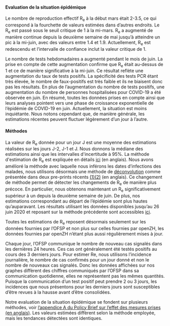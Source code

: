 <h4>Evaluation de la situation épidémique</h4>

Le nombre de reproduction effectif R<sub>e</sub> à la début mars était 2-3.5, ce qui correspond à la fourchette de valeurs estimées dans d’autres endroits. Le R<sub>e</sub> est passé sous le seuil critique de 1 à la mi-mars. R<sub>e</sub> a augmenté de manière continue depuis la deuxième semaine de mai jusqu’à atteindre un pic à la mi-juin, avec des valeurs entre 1.4 et 1.9. Actuellement, R<sub>e</sub> est redescendu et l’intervalle de confiance inclut la valeur critique de 1.

Le nombre de tests hebdomadaires a augmenté pendant le mois de juin. La prise en compte de cette augmentation confirme que R<sub>e</sub> était au-dessus de 1 et ce de manière significative à la mi-juin. Ce résultat reflète une augmentation du taux de tests positifs. La spécificité des tests PCR étant très élevée, le nombre de faux-positifs est très faible et ils ne biaisent donc pas les résultats. En plus de l’augmentation du nombre de tests positifs, une augmentation du nombre de personnes hospitalisées pour COVID-19 a été observée en juin. En résumé, toutes les données prises en compte ainsi que leurs analyses pointent vers une phase de croissance exponentielle de l’épidémie de COVID-19 en juin. Actuellement, la situation est moins inquiétante. Nous notons cependant que, de manière générale, les estimations récentes peuvent fluctuer légèrement d’un jour à l’autre.

<h4>Méthodes</h4>

La valeur de R<sub>e</sub> donnée pour un jour J est une moyenne des estimations réalisées sur les jours J-2, J-1 et J. Nous donnons la médiane des estimations ainsi que les intervalles d'incertitude à 95%. La méthode d'estimation de R<sub>e</sub> est expliquée en détails [ici](https://smw.ch/article/doi/smw.2020.20271) (en anglais). Nous avons amélioré la méthode avec laquelle nous inférons les dates d’infections des malades, nous utilisons désormais une méthode de [déconvolution](https://www.pnas.org/content/106/51/21825) comme présentée dans deux pre-prints récents [(1)](https://www.medrxiv.org/content/10.1101/2020.06.18.20134858v2)[(2)](https://www.medrxiv.org/content/10.1101/2020.05.12.20099366v1) (en anglais). Ce changement de méthode permet de détecter les changements de R<sub>e</sub> de manière plus précoce. En particulier, nous obtenons maintenant un R<sub>e</sub> significativement supérieur à un depuis la deuxième semaine de juin. De plus, nos estimations correspondant au départ de l’épidémie sont plus hautes qu’auparavant. Les résultats utilisant les données disponibles jusqu’au 26 juin 2020 et reposant sur la méthode précédente sont accessibles [ici](https://raw.githubusercontent.com/covid-19-Re/covid19-additionalData/master/misc/2020-06-27_results_CH_convolution_method.png).

Toutes les estimations de R<sub>e</sub> reposent désormais seulement sur les données fournies par l’OFSP et non plus sur celles fournies par openZH, les données fournies par openZH n’étant plus aussi régulièrement mises à jour. 

Chaque jour, l’OFSP communique le nombre de nouveau cas signalés dans les dernières 24 heures. Ces cas ont généralement été testés positifs au cours des 3 derniers jours. Pour estimer Re, nous utilisons l’incidence journalière, le nombre de cas confirmés pour un jour donné et non le nombre de nouveaux cas signalés. Donc les données affichées sur nos graphes diffèrent des chiffres communiqués par l’OFSP dans sa communication quotidienne, elles ne représentent pas les mêmes quantités. Puisque la communication d’un test positif peut prendre 2 ou 3 jours, les incidences que nous présentons pour les derniers jours sont susceptibles d’être revues à la hausse avant d’être consolidées.

Notre evaluation de la situation épidémique se fondent sur plusieurs méthodes, voir [l’appendice A du Policy Brief sur l’effet des mesures prises (en anglais)](https://ncs-tf.ch/de/policy-briefs/effect-of-measures-21-april-20-en/download). Les valeurs estimées diffèrent selon la méthode employée, mais les tendances détectées sont identiques.
